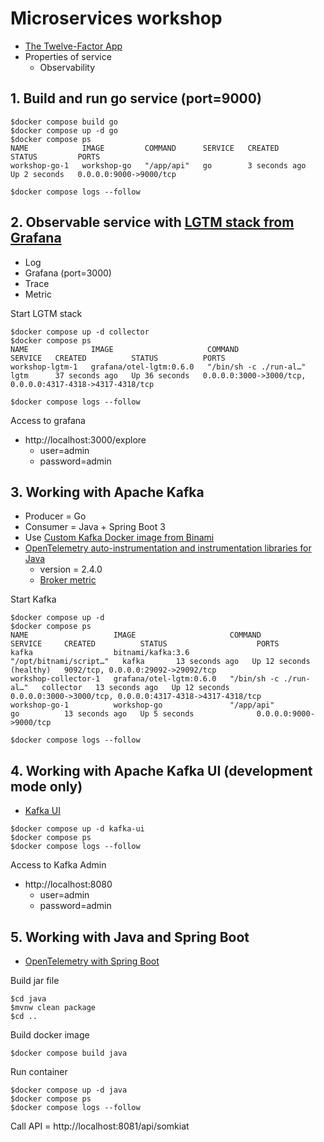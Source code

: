# Microservices workshop
* [The Twelve-Factor App](https://12factor.net/)
* Properties of service
  * Observability


## 1. Build and run go service (port=9000)
```
$docker compose build go
$docker compose up -d go
$docker compose ps      
NAME            IMAGE         COMMAND      SERVICE   CREATED         STATUS         PORTS
workshop-go-1   workshop-go   "/app/api"   go        3 seconds ago   Up 2 seconds   0.0.0.0:9000->9000/tcp

$docker compose logs --follow
```

## 2. Observable service with [LGTM stack from Grafana](https://grafana.com)
* Log
* Grafana (port=3000)
* Trace
* Metric

Start LGTM stack
```
$docker compose up -d collector
$docker compose ps
NAME              IMAGE                     COMMAND                  SERVICE   CREATED          STATUS          PORTS
workshop-lgtm-1   grafana/otel-lgtm:0.6.0   "/bin/sh -c ./run-al…"   lgtm      37 seconds ago   Up 36 seconds   0.0.0.0:3000->3000/tcp, 0.0.0.0:4317-4318->4317-4318/tcp

$docker compose logs --follow
```

Access to grafana
* http://localhost:3000/explore
  * user=admin
  * password=admin

## 3. Working with Apache Kafka
* Producer = Go
* Consumer = Java + Spring Boot 3
* Use [Custom Kafka Docker image from Binami](https://hub.docker.com/r/bitnami/kafka)
* [OpenTelemetry auto-instrumentation and instrumentation libraries for Java](https://github.com/open-telemetry/opentelemetry-java-instrumentation)
  * version = 2.4.0
  * [Broker metric](https://github.com/open-telemetry/opentelemetry-java-instrumentation/blob/main/instrumentation/jmx-metrics/javaagent/kafka-broker.md)

Start Kafka
```
$docker compose up -d
$docker compose ps
NAME                   IMAGE                     COMMAND                  SERVICE     CREATED          STATUS                    PORTS
kafka                  bitnami/kafka:3.6         "/opt/bitnami/script…"   kafka       13 seconds ago   Up 12 seconds (healthy)   9092/tcp, 0.0.0.0:29092->29092/tcp
workshop-collector-1   grafana/otel-lgtm:0.6.0   "/bin/sh -c ./run-al…"   collector   13 seconds ago   Up 12 seconds             0.0.0.0:3000->3000/tcp, 0.0.0.0:4317-4318->4317-4318/tcp
workshop-go-1          workshop-go               "/app/api"               go          13 seconds ago   Up 5 seconds              0.0.0.0:9000->9000/tcp

$docker compose logs --follow
```

## 4. Working with Apache Kafka UI (development mode only)
* [Kafka UI](https://docs.kafka-ui.provectus.io/)

```
$docker compose up -d kafka-ui
$docker compose ps
$docker compose logs --follow
```

Access to Kafka Admin
* http://localhost:8080
  * user=admin
  * password=admin


## 5. Working with Java and Spring Boot
* [OpenTelemetry with Spring Boot](https://opentelemetry.io/docs/zero-code/java/spring-boot/)

Build jar file
```
$cd java
$mvnw clean package
$cd ..
```

Build docker image
```
$docker compose build java
```

Run container
```
$docker compose up -d java
$docker compose ps
$docker compose logs --follow
```

Call API = http://localhost:8081/api/somkiat